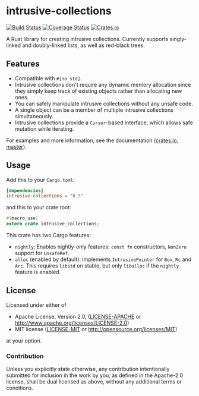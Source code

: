 intrusive-collections
=====================

[![Build Status](https://travis-ci.org/Amanieu/intrusive-rs.svg?branch=master)](https://travis-ci.org/Amanieu/intrusive-rs) [![Coverage Status](https://coveralls.io/repos/github/Amanieu/intrusive-rs/badge.svg?branch=master)](https://coveralls.io/github/Amanieu/intrusive-rs?branch=master) [![Crates.io](https://img.shields.io/crates/v/intrusive-collections.svg)](https://crates.io/crates/intrusive-collections)

A Rust library for creating intrusive collections. Currently supports singly-linked and doubly-linked lists, as well as red-black trees.

## Features

- Compatible with `#[no_std]`.
- Intrusive collections don't require any dynamic memory allocation since they simply keep track of existing objects rather than allocating new ones.
- You can safely manipulate intrusive collections without any unsafe code.
- A single object can be a member of multiple intrusive collections simultaneously.
- Intrusive collections provide a `Cursor`-based interface, which allows safe mutation while iterating.

For examples and more information, see the documentation ([crates.io](https://docs.rs/intrusive-collections), [master](https://amanieu.github.io/intrusive-rs/intrusive_collections/index.html)).

## Usage

Add this to your `Cargo.toml`:

```toml
[dependencies]
intrusive-collections = "0.5"
```

and this to your crate root:

```rust
#[macro_use]
extern crate intrusive_collections;
```

This crate has two Cargo features:

- `nightly`: Enables nightly-only features: `const fn` constructors, `NonZero` support for `UnsafeRef`.
- `alloc` (enabled by default): Implements `IntrusivePointer` for `Box`, `Rc` and `Arc`. This requires `libstd` on stable, but only `liballoc` if the `nightly` feature is enabled.

## License

Licensed under either of

 * Apache License, Version 2.0, ([LICENSE-APACHE](LICENSE-APACHE) or http://www.apache.org/licenses/LICENSE-2.0)
 * MIT license ([LICENSE-MIT](LICENSE-MIT) or http://opensource.org/licenses/MIT)

at your option.

### Contribution

Unless you explicitly state otherwise, any contribution intentionally submitted
for inclusion in the work by you, as defined in the Apache-2.0 license, shall be dual licensed as above, without any
additional terms or conditions.
